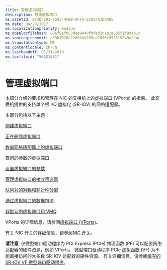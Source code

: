 ```yaml
---
title: 管理虚拟端口
description: 管理虚拟端口
ms.assetid: BF3DFE01-6583-4FBB-AFFA-2C017A3D9A05
ms.date: 04/20/2017
ms.localizationpriority: medium
ms.openlocfilehash: 806f9af053dee9448fbfed201a2e83551f9dab1c
ms.sourcegitcommit: a33b7978e22d5bb9f65ca7056f955319049a2e4c
ms.translationtype: MT
ms.contentlocale: zh-CN
ms.lasthandoff: 01/31/2019
ms.locfileid: "56521861"
---
```

# <a name="managing-virtual-ports"></a>管理虚拟端口


本部分介绍的要求和管理在 NIC 的交换机上的虚拟端口 (VPorts) 的指南。 此交换机提供的支持单个根 I/O 虚拟化 (SR-IOV) 的网络适配器。

本部分包括以下主题：

[创建虚拟端口](creating-a-virtual-port.md)

[正在删除虚拟端口](deleting-a-virtual-port.md)

[枚举网络适配器上的虚拟端口](enumerating-virtual-ports-on-a-network-adapter.md)

[查询的参数的虚拟端口](querying-the-parameters-of-a-virtual-port.md)

[设置虚拟端口的参数](setting-the-parameters-of-a-virtual-port.md)

[管理虚拟端口的接收筛选器](managing-receive-filters-for-a-virtual-port.md)

[队列对的对称和非对称分配](symmetric-and-asymmetric-assignment-of-queue-pairs.md)

[通过虚拟端口的数据包流](packet-flow-over-a-virtual-port.md)

[非默认的虚拟端口和 VMQ](nondefault-virtual-ports-and-vmq.md)

VPorts 的详细信息，请参阅[虚拟端口 (VPorts)](virtual-ports--vports-.md)。

有关 NIC 开关的详细信息，请参阅[NIC 开关](nic-switches.md)。

**请注意**  仅微型端口驱动程序为 PCI Express (PCIe) 物理函数 (PF) 可以配置网络适配器的硬件资源，例如 VPorts。 微型端口驱动程序 PCIe 虚拟函数 (VF) 为不能直接访问的大多数 SR-IOV 适配器的硬件资源。 有关详细信息，请参阅[编写的 SR-IOV VF 微型端口驱动程序](writing-sr-iov-vf-miniport-drivers.md)。

 

 

 





